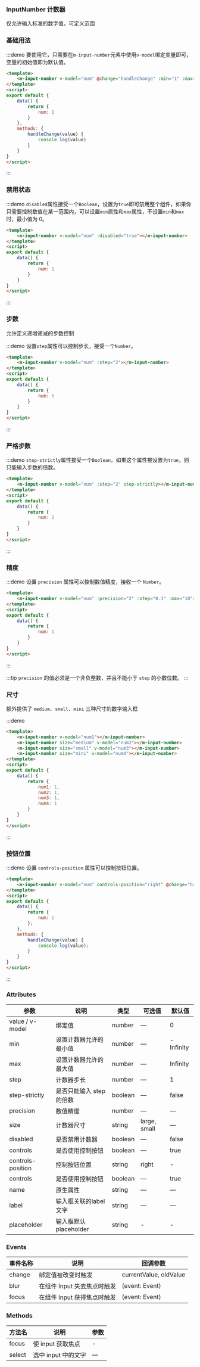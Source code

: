 ### InputNumber 计数器
仅允许输入标准的数字值，可定义范围

### 基础用法

:::demo 要使用它，只需要在`m-input-number`元素中使用`v-model`绑定变量即可，变量的初始值即为默认值。
```html
<template>
    <m-input-number v-model="num" @change="handleChange" :min="1" :max="10" label="描述文字"></m-input-number>
</template>
<script>
export default {
    data() {
        return {
            num: 1
        }
    },
    methods: {
        handleChange(value) {
            console.log(value)
        }
    }
}
</script>
```
:::

### 禁用状态

:::demo `disabled`属性接受一个`Boolean`，设置为`true`即可禁用整个组件，如果你只需要控制数值在某一范围内，可以设置`min`属性和`max`属性，不设置`min`和`max`时，最小值为 0。

```html
<template>
    <m-input-number v-model="num" :disabled="true"></m-input-number>
</template>
<script>
export default {
    data() {
        return {
            num: 1
        }
    }
}
</script>
```
:::

### 步数
允许定义递增递减的步数控制

:::demo 设置`step`属性可以控制步长，接受一个`Number`。
```html
<template>
    <m-input-number v-model="num" :step="2"></m-input-number>
</template>
<script>
export default {
    data() {
        return {
            num: 5
        }
    }
}
</script>
```
:::

### 严格步数

:::demo `step-strictly`属性接受一个`Boolean`。如果这个属性被设置为`true`，则只能输入步数的倍数。

```html
<template>
    <m-input-number v-model="num" :step="2" step-strictly></m-input-number>
</template>
<script>
export default {
    data() {
        return {
            num: 2
        }
    }
}
</script>
```
:::

### 精度

:::demo 设置 `precision` 属性可以控制数值精度，接收一个 `Number`。

```html
<template>
    <m-input-number v-model="num" :precision="2" :step="0.1" :max="10"></m-input-number>
</template>
<script>
export default {
    data() {
        return {
            num: 1
        }
    }
}
</script>
```

:::

:::tip
`precision` 的值必须是一个非负整数，并且不能小于 `step` 的小数位数。
:::

### 尺寸

额外提供了 `medium`、`small`、`mini` 三种尺寸的数字输入框

:::demo

```html
<template>
    <m-input-number v-model="num1"></m-input-number>
    <m-input-number size="medium" v-model="num2"></m-input-number>
    <m-input-number size="small" v-model="num3"></m-input-number>
    <m-input-number size="mini" v-model="num4"></m-input-number>
</template>
<script>
export default {
    data() {
        return {
            num1: 1,
            num2: 1,
            num3: 1,
            num4: 1
        }
    }
}
</script>
```
:::

### 按钮位置

:::demo 设置 `controls-position` 属性可以控制按钮位置。
```html
<template>
    <m-input-number v-model="num" controls-position="right" @change="handleChange" :min="1" :max="10"></m-input-number>
</template>
<script>
export default {
    data() {
        return {
            num: 1
        };
    },
    methods: {
        handleChange(value) {
            console.log(value);
        }
    }
}
</script>
```
:::

### Attributes
| 参数      | 说明          | 类型      | 可选值                           | 默认值  |
|----------|-------------- |----------|--------------------------------  |-------- |
| value / v-model    | 绑定值         | number | — | 0 |
| min      | 设置计数器允许的最小值 | number | — | -Infinity |
| max      | 设置计数器允许的最大值 | number | — | Infinity |
| step      | 计数器步长 | number | — | 1 |
| step-strictly | 是否只能输入 step 的倍数 | boolean   | — | false |
| precision| 数值精度             | number   | — | — |
| size     | 计数器尺寸           | string   | large, small | — |
| disabled | 是否禁用计数器        | boolean | — | false |
| controls | 是否使用控制按钮        | boolean | — | true |
| controls-position | 控制按钮位置 | string | right | - |
| controls | 是否使用控制按钮        | boolean | — | true |
| name | 原生属性 | string | — | — |
| label | 输入框关联的label文字 | string | — | — |
| placeholder | 输入框默认 placeholder | string | - | - |


### Events
| 事件名称 | 说明 | 回调参数 |
|---------|--------|---------|
| change | 绑定值被改变时触发 | currentValue, oldValue |
| blur | 在组件 Input 失去焦点时触发 | (event: Event) |
| focus | 在组件 Input 获得焦点时触发 | (event: Event) |


### Methods
| 方法名 | 说明 | 参数 |
| ---- | ---- | ---- |
| focus | 使 input 获取焦点 | - |
| select | 选中 input 中的文字 | — |
